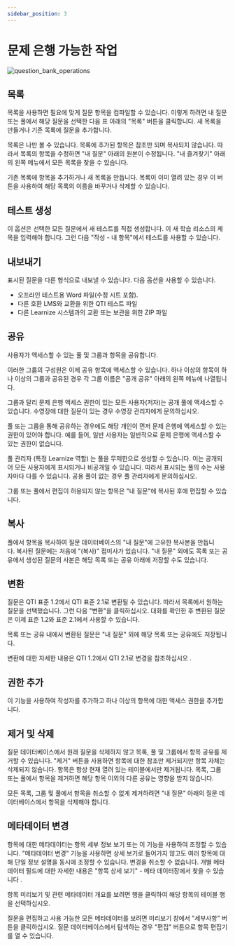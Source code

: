 ```yaml
---
sidebar_position: 3
---
```


# 문제 은행 가능한 작업

![question_bank_operations](/img/question_bank/question_bank_operations.png)


## 목록

목록을 사용하면 필요에 맞게 질문 항목을 컴파일할 수 있습니다. 이렇게 하려면 내 질문 또는 풀에서 해당 질문을 선택한 다음 표 아래의 "목록" 버튼을 클릭합니다. 새 목록을 만들거나 기존 목록에 질문을 추가합니다.

목록은 나만 볼 수 있습니다. 목록에 추가된 항목은 참조만 되며 복사되지 않습니다. 따라서 목록의 항목을 수정하면 "내 질문" 아래의 원본이 수정됩니다. "내 즐겨찾기" 아래의 왼쪽 메뉴에서 모든 목록을 찾을 수 있습니다.

기존 목록에 항목을 추가하거나 새 목록을 만듭니다. 목록이 이미 열려 있는 경우 이 버튼을 사용하여 해당 목록의 이름을 바꾸거나 삭제할 수 있습니다.

## 테스트 생성

이 옵션은 선택한 모든 질문에서 새 테스트를 직접 생성합니다. 이 새 학습 리소스의 제목을 입력해야 합니다. 그런 다음 "작성 - 내 항목"에서 테스트를 사용할 수 있습니다.

## 내보내기

표시된 질문을 다른 형식으로 내보낼 수 있습니다. 다음 옵션을 사용할 수 있습니다.

- 오프라인 테스트용 Word 파일(수정 시트 포함).
- 다른 호환 LMS와 교환을 위한 QTI 테스트 파일
- 다른 Learnize 시스템과의 교환 또는 보관을 위한 ZIP 파일

## 공유

사용자가 액세스할 수 있는 풀 및 그룹과 항목을 공유합니다.

이러한 그룹의 구성원은 이제 공유 항목에 액세스할 수 있습니다. 하나 이상의 항목이 하나 이상의 그룹과 공유된 경우 각 그룹 이름은 "공개 공유" 아래의 왼쪽 메뉴에 나열됩니다.

그룹과 달리 문제 은행 액세스 권한이 있는 모든 사용자(저자)는 공개 풀에 액세스할 수 있습니다. 수영장에 대한 질문이 있는 경우 수영장 관리자에게 문의하십시오.

풀 또는 그룹을 통해 공유하는 경우에도 해당 개인이 먼저 문제 은행에 액세스할 수 있는 권한이 있어야 합니다. 예를 들어, 일반 사용자는 일반적으로 문제 은행에 액세스할 수 있는 권한이 없습니다.

풀 관리자 (특정 Learnize 역할) 는 풀을 무제한으로 생성할 수 있습니다. 이는 공개되어 모든 사용자에게 표시되거나 비공개일 수 있습니다. 따라서 표시되는 풀의 수는 사용자마다 다를 수 있습니다. 공용 풀이 없는 경우 풀 관리자에게 문의하십시오.

그룹 또는 풀에서 편집이 허용되지 않는 항목은 "내 질문"에 복사된 후에 편집할 수 있습니다.

## 복사

풀에서 항목을 복사하여 질문 데이터베이스의 "내 질문"에 고유한 복사본을 만듭니다. 복사된 질문에는 처음에 "(복사)" 접미사가 있습니다. "내 질문" 외에도 목록 또는 공유에서 생성된 질문의 사본은 해당 목록 또는 공유 아래에 저장할 수도 있습니다.

## 변환

질문은 QTI 표준 1.2에서 QTI 표준 2.1로 변환될 수 있습니다. 따라서 목록에서 원하는 질문을 선택했습니다. 그런 다음 "변환"을 클릭하십시오. 대화를 확인한 후 변환된 질문은 이제 표준 1.2와 표준 2.1에서 사용할 수 있습니다.

목록 또는 공유 내에서 변환된 질문은 "내 질문" 외에 해당 목록 또는 공유에도 저장됩니다.

변환에 대한 자세한 내용은 QTI 1.2에서 QTI 2.1로 변경을 참조하십시오 .

## 권한 추가

이 기능을 사용하여 작성자를 추가하고 하나 이상의 항목에 대한 액세스 권한을 추가합니다.

## 제거 및 삭제

질문 데이터베이스에서 원래 질문을 삭제하지 않고 목록, 풀 및 그룹에서 항목 공유를 제거할 수 있습니다. "제거" 버튼을 사용하면 항목에 대한 참조만 제거되지만 항목 자체는 삭제되지 않습니다. 항목은 항상 현재 열려 있는 테이블에서만 제거됩니다. 목록, 그룹 또는 풀에서 항목을 제거하면 해당 항목 이외의 다른 공유는 영향을 받지 않습니다.

모든 목록, 그룹 및 풀에서 항목을 취소할 수 없게 제거하려면 "내 질문" 아래의 질문 데이터베이스에서 항목을 삭제해야 합니다.

## 메타데이터 변경

항목에 대한 메타데이터는 항목 세부 정보 보기 또는 이 기능을 사용하여 조정할 수 있습니다. "메타데이터 변경" 기능을 사용하면 상세 보기로 들어가지 않고도 여러 항목에 대해 단일 정보 설명을 동시에 조정할 수 있습니다. 변경을 취소할 수 없습니다. 개별 메타데이터 필드에 대한 자세한 내용은 "항목 상세 보기" - 메타 데이터장에서 찾을 수 있습니다 .

항목 미리보기 및 관련 메타데이터 개요를 보려면 행을 클릭하여 해당 항목의 테이블 행을 선택하십시오.

질문을 편집하고 사용 가능한 모든 메타데이터를 보려면 미리보기 창에서 "세부사항" 버튼을 클릭하십시오. 질문 데이터베이스에서 탐색하는 경우 "편집" 버튼으로 항목 편집기를 열 수 있습니다.